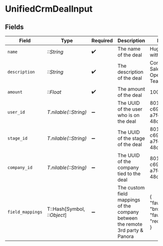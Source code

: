 # UnifiedCrmDealInput


## Fields

| Field                                                                          | Type                                                                           | Required                                                                       | Description                                                                    | Example                                                                        |
| ------------------------------------------------------------------------------ | ------------------------------------------------------------------------------ | ------------------------------------------------------------------------------ | ------------------------------------------------------------------------------ | ------------------------------------------------------------------------------ |
| `name`                                                                         | *::String*                                                                     | :heavy_check_mark:                                                             | The name of the deal                                                           | Huge Contract with Acme                                                        |
| `description`                                                                  | *::String*                                                                     | :heavy_check_mark:                                                             | The description of the deal                                                    | Contract with Sales Operations Team                                            |
| `amount`                                                                       | *::Float*                                                                      | :heavy_check_mark:                                                             | The amount of the deal                                                         | 1000                                                                           |
| `user_id`                                                                      | *T.nilable(::String)*                                                          | :heavy_minus_sign:                                                             | The UUID of the user who is on the deal                                        | 801f9ede-c698-4e66-a7fc-48d19eebaa4f                                           |
| `stage_id`                                                                     | *T.nilable(::String)*                                                          | :heavy_minus_sign:                                                             | The UUID of the stage of the deal                                              | 801f9ede-c698-4e66-a7fc-48d19eebaa4f                                           |
| `company_id`                                                                   | *T.nilable(::String)*                                                          | :heavy_minus_sign:                                                             | The UUID of the company tied to the deal                                       | 801f9ede-c698-4e66-a7fc-48d19eebaa4f                                           |
| `field_mappings`                                                               | T::Hash[Symbol, *::Object*]                                                    | :heavy_minus_sign:                                                             | The custom field mappings of the company between the remote 3rd party & Panora | {<br/>"fav_dish": "broccoli",<br/>"fav_color": "red"<br/>}                     |